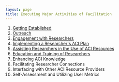 ```yaml
---
layout: page
title: Executing Major Activities of Facilitation
---
```


1. [Getting Established](01-getting-established)
2. [Outreach](02-outreach)
3. [Engagement with Researchers](03-engagement)
4. [Implementing a Researcher's ACI Plan](04-aci_plan)
5. [Assisting Researchers in the Use of ACI Resources](05-assistance)
6. [Education and Training of Researchers](06-education)
7. Enhancing ACI Knowledge
8. Facilitating Researcher Connections
9. Interfacing with Other ACI Resource Providers
10. Self-Assessment and Utilizing User Metrics

